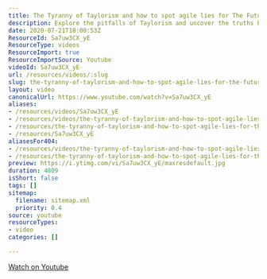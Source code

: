 ```yaml
---
title: The Tyranny of Taylorism and how to spot agile lies for The Future of Work in Scotland
description: Explore the pitfalls of Taylorism and uncover the truths behind agile methodologies in Scotland's evolving work landscape. Join the conversation!
date: 2020-07-21T18:00:53Z
ResourceId: Sa7uw3CX_yE
ResourceType: videos
ResourceImport: true
ResourceImportSource: Youtube
videoId: Sa7uw3CX_yE
url: /resources/videos/:slug
slug: the-tyranny-of-taylorism-and-how-to-spot-agile-lies-for-the-future-of-work-in-scotland
layout: video
canonicalUrl: https://www.youtube.com/watch?v=Sa7uw3CX_yE
aliases:
- /resources/videos/Sa7uw3CX_yE
- /resources/videos/the-tyranny-of-taylorism-and-how-to-spot-agile-lies-for-the-future-of-work-in-scotland
- /resources/the-tyranny-of-taylorism-and-how-to-spot-agile-lies-for-the-future-of-work-in-scotland
- /resources/Sa7uw3CX_yE
aliasesFor404:
- /resources/videos/the-tyranny-of-taylorism-and-how-to-spot-agile-lies-for-the-future-of-work-in-scotland
- /resources/the-tyranny-of-taylorism-and-how-to-spot-agile-lies-for-the-future-of-work-in-scotland
preview: https://i.ytimg.com/vi/Sa7uw3CX_yE/maxresdefault.jpg
duration: 4809
isShort: false
tags: []
sitemap:
  filename: sitemap.xml
  priority: 0.4
source: youtube
resourceTypes:
- video
categories: []

---
```

 [Watch on Youtube](https://www.youtube.com/watch?v=Sa7uw3CX_yE)
